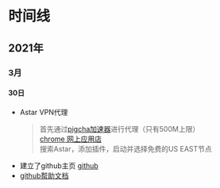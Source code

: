 # 时间线
## 2021年
### 3月
#### 30日
* Astar VPN代理
    > 首先通过[pigcha加速器](http://pigcha.com/)进行代理（只有500M上限）<br>
    > [chrome 网上应用店](https://chrome.google.com/webstore/category/extensions)<br>
    > 搜索Astar，添加插件，启动并选择免费的US EAST节点<br>
* 建立了github主页 [github](https://github.com/mylu314)
* [github帮助文档](https://docs.github.com/cn/github)
